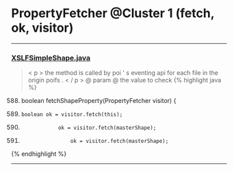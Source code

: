 # PropertyFetcher @Cluster 1 (fetch, ok, visitor)

***

### [XSLFSimpleShape.java](https://searchcode.com/codesearch/view/97406763/)
> < p > the method is called by poi ' s eventing api for each file in the origin poifs . < / p > @ param @ the value to check 
{% highlight java %}
588. boolean fetchShapeProperty(PropertyFetcher visitor) {
589.     boolean ok = visitor.fetch(this);
599.                 ok = visitor.fetch(masterShape);
627.                     ok = visitor.fetch(masterShape);
{% endhighlight %}

***

